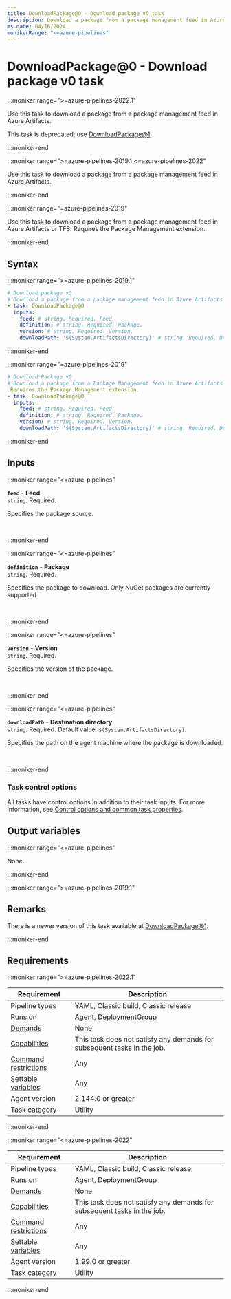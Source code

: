 ```yaml
---
title: DownloadPackage@0 - Download package v0 task
description: Download a package from a package management feed in Azure Artifacts (task version 0).
ms.date: 04/16/2024
monikerRange: "<=azure-pipelines"
---
```


# DownloadPackage@0 - Download package v0 task

<!-- :::description::: -->
:::moniker range=">=azure-pipelines-2022.1"

<!-- :::editable-content name="description"::: -->
Use this task to download a package from a package management feed in Azure Artifacts.

This task is deprecated; use [DownloadPackage@1](./download-package-v1.md).
<!-- :::editable-content-end::: -->

<!-- This task is deprecated. -->

:::moniker-end

:::moniker range=">=azure-pipelines-2019.1 <=azure-pipelines-2022"

<!-- :::editable-content name="description"::: -->
Use this task to download a package from a package management feed in Azure Artifacts.
<!-- :::editable-content-end::: -->

:::moniker-end

:::moniker range="=azure-pipelines-2019"

<!-- :::editable-content name="description"::: -->
Use this task to download a package from a package management feed in Azure Artifacts or TFS. Requires the Package Management extension.
<!-- :::editable-content-end::: -->

:::moniker-end


<!-- :::description-end::: -->

<!-- :::syntax::: -->
## Syntax

:::moniker range=">=azure-pipelines-2019.1"

```yaml
# Download package v0
# Download a package from a package management feed in Azure Artifacts.
- task: DownloadPackage@0
  inputs:
    feed: # string. Required. Feed. 
    definition: # string. Required. Package. 
    version: # string. Required. Version. 
    downloadPath: '$(System.ArtifactsDirectory)' # string. Required. Destination directory. Default: $(System.ArtifactsDirectory).
```

:::moniker-end

:::moniker range="=azure-pipelines-2019"

```yaml
# Download Package v0
# Download a package from a Package Management feed in Azure Artifacts or TFS. 
 Requires the Package Management extension.
- task: DownloadPackage@0
  inputs:
    feed: # string. Required. Feed. 
    definition: # string. Required. Package. 
    version: # string. Required. Version. 
    downloadPath: '$(System.ArtifactsDirectory)' # string. Required. Destination directory. Default: $(System.ArtifactsDirectory).
```

:::moniker-end


<!-- :::syntax-end::: -->

<!-- :::inputs::: -->
## Inputs

<!-- :::item name="feed"::: -->
:::moniker range="<=azure-pipelines"

**`feed`** - **Feed**<br>
`string`. Required.<br>
<!-- :::editable-content name="helpMarkDown"::: -->
Specifies the package source.
<!-- :::editable-content-end::: -->
<br>

:::moniker-end
<!-- :::item-end::: -->
<!-- :::item name="definition"::: -->
:::moniker range="<=azure-pipelines"

**`definition`** - **Package**<br>
`string`. Required.<br>
<!-- :::editable-content name="helpMarkDown"::: -->
Specifies the package to download. Only NuGet packages are currently supported.
<!-- :::editable-content-end::: -->
<br>

:::moniker-end
<!-- :::item-end::: -->
<!-- :::item name="version"::: -->
:::moniker range="<=azure-pipelines"

**`version`** - **Version**<br>
`string`. Required.<br>
<!-- :::editable-content name="helpMarkDown"::: -->
Specifies the version of the package.
<!-- :::editable-content-end::: -->
<br>

:::moniker-end
<!-- :::item-end::: -->
<!-- :::item name="downloadPath"::: -->
:::moniker range="<=azure-pipelines"

**`downloadPath`** - **Destination directory**<br>
`string`. Required. Default value: `$(System.ArtifactsDirectory)`.<br>
<!-- :::editable-content name="helpMarkDown"::: -->
Specifies the path on the agent machine where the package is downloaded.
<!-- :::editable-content-end::: -->
<br>

:::moniker-end
<!-- :::item-end::: -->

### Task control options

All tasks have control options in addition to their task inputs. For more information, see [Control options and common task properties](/azure/devops/pipelines/yaml-schema/steps-task#common-task-properties).
<!-- :::inputs-end::: -->

<!-- :::outputVariables::: -->
## Output variables

:::moniker range="<=azure-pipelines"

None.

:::moniker-end
<!-- :::outputVariables-end::: -->

<!-- :::remarks::: -->
<!-- :::editable-content name="remarks"::: -->
:::moniker range=">=azure-pipelines-2019.1"

## Remarks

There is a newer version of this task available at [DownloadPackage@1](./download-package-v1.md).

:::moniker-end
<!-- :::editable-content-end::: -->
<!-- :::remarks-end::: -->

<!-- :::examples::: -->
<!-- :::editable-content name="examples"::: -->
<!-- :::editable-content-end::: -->
<!-- :::examples-end::: -->

<!-- :::properties::: -->
## Requirements

:::moniker range=">=azure-pipelines-2022.1"

| Requirement | Description |
|-------------|-------------|
| Pipeline types | YAML, Classic build, Classic release |
| Runs on | Agent, DeploymentGroup |
| [Demands](/azure/devops/pipelines/process/demands) | None |
| [Capabilities](/azure/devops/pipelines/agents/agents#capabilities) | This task does not satisfy any demands for subsequent tasks in the job. |
| [Command restrictions](/azure/devops/pipelines/security/templates#agent-logging-command-restrictions) | Any |
| [Settable variables](/azure/devops/pipelines/security/templates#agent-logging-command-restrictions) | Any |
| Agent version |  2.144.0 or greater |
| Task category | Utility |

:::moniker-end

:::moniker range="<=azure-pipelines-2022"

| Requirement | Description |
|-------------|-------------|
| Pipeline types | YAML, Classic build, Classic release |
| Runs on | Agent, DeploymentGroup |
| [Demands](/azure/devops/pipelines/process/demands) | None |
| [Capabilities](/azure/devops/pipelines/agents/agents#capabilities) | This task does not satisfy any demands for subsequent tasks in the job. |
| [Command restrictions](/azure/devops/pipelines/security/templates#agent-logging-command-restrictions) | Any |
| [Settable variables](/azure/devops/pipelines/security/templates#agent-logging-command-restrictions) | Any |
| Agent version |  1.99.0 or greater |
| Task category | Utility |

:::moniker-end
<!-- :::properties-end::: -->

<!-- :::see-also::: -->
<!-- :::editable-content name="seeAlso"::: -->
<!-- :::editable-content-end::: -->
<!-- :::see-also-end::: -->